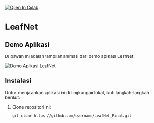 [![Open In Colab](https://colab.research.google.com/assets/colab-badge.svg)](https://colab.research.google.com/drive/1R6y94sJqalw0AmQUV_D1DJl9VapXvZQq?usp=sharing)

# LeafNet


## Demo Aplikasi

Di bawah ini adalah tampilan animasi dari demo aplikasi LeafNet:

![Demo Aplikasi LeafNet](https://github.com/username/LeafNet_Final/blob/master/Demo/LeafNet.gif)

## Instalasi

Untuk menjalankan aplikasi ini di lingkungan lokal, ikuti langkah-langkah berikut:

1. Clone repositori ini:

   ```shell
   git clone https://github.com/username/LeafNet_Final.git
